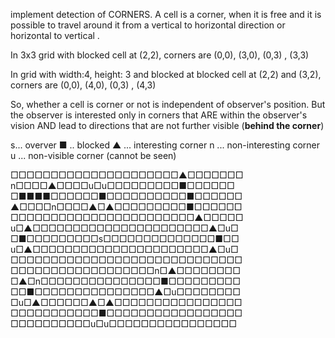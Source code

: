 implement detection of CORNERS. A cell is a corner, when it is free and  it is
possible to travel around it from a vertical to horizontal direction or horizontal to vertical .

In 3x3 grid with blocked cell at (2,2), corners are (0,0), (3,0), (0,3) , (3,3)

In grid  with width:4, height: 3 and blocked at blocked cell at (2,2) and (3,2),
corners are (0,0), (4,0), (0,3) , (4,3)

So, whether a cell is corner or not is independent of observer's position.
But the observer is interested only in corners that  ARE within the observer's vision AND
lead to directions that are not further visible (**behind the corner**)

s... overver
■ .. blocked
▲ ... interesting corner
n ... non-interesting corner
u ... non-visible corner (cannot be seen)


□□□□□□□□□□□□□□□□□□□□□▲□□□□□□□
n□□□□▲□□□□u□u□□□□□□□□□■□□□□□□
□■■■■□□□□□□■□□□□□□□□□□■□□□□□□
▲□□□□n□□□□▲□▲□□□□□□□□□■□□□□□□
□□□□□□□□□□□□□□□□□□□□□□□▲□□□□□
u□▲□□□□□□□□□□□□□□□□□□□□□□▲□u□
□■□□□□□□□□□s□□□□□□□□□□□□□□■□□
u□▲□□□□□□□□□□□□□□□□□□□□□□▲□u□
□□□□□□□□□□□□□□□□□□□□□□□□□□□□□
□□□□□□□□□□□□□□□□□□n□▲□□□□□□□□
□▲□n□□□□□□□□□□□□□□□■□□□□□□□□□
□□■□□□□□□□□□□□□□□□▲□u□□□□□□□□
□u□▲□□□□□□▲□▲□□□□□□□□□□□□□□□□
□□□□□□□□□□□■□□□□□□□□□□□□□□□□□
□□□□□□□□□□u□u□□□□□□□□□□□□□□□□
